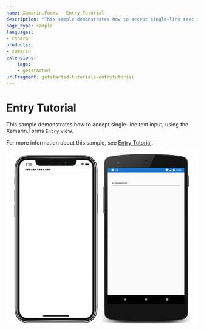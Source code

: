 ```yaml
---
name: Xamarin.Forms - Entry Tutorial
description: "This sample demonstrates how to accept single-line text input, using the Xamarin.Forms Entry view (get started)"
page_type: sample
languages:
- csharp
products:
- xamarin
extensions:
    tags:
    - getstarted
urlFragment: getstarted-tutorials-entrytutorial
---
```

# Entry Tutorial

This sample demonstrates how to accept single-line text input, using the Xamarin.Forms `Entry` view.

For more information about this sample, see [Entry Tutorial](https://docs.microsoft.com/xamarin/get-started/tutorials/entry/).

![Entry Tutorial application screenshot](Screenshots/01All.png "Entry Tutorial application screenshot")

